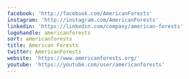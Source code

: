 ```yaml
---
facebook: 'http://facebook.com/AmericanForests'
instagram: 'http://instagram.com/AmericanForests'
linkedin: 'https://linkedin.com/company/american-forests'
logohandle: americanforests
sort: americanforests
title: American Forests
twitter: AmericanForests
website: 'https://www.americanforests.org/'
youtube: 'https://youtube.com/user/americanforests'
---
```

